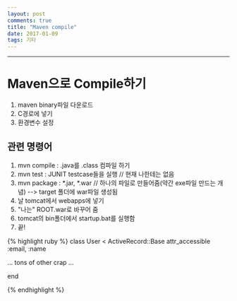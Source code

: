 ```yaml
---
layout: post
comments: true
title: "Maven compile"
date: 2017-01-09
tags: 기타
---
```




---

# Maven으로 Compile하기
 1. maven binary파일 다운로드
 2. C경로에 넣기
 3. 환경변수 설정

## 관련 명령어
 1. mvn compile : .java를 .class 컴파일 하기
 2. mvn test : JUNIT testcase들을 실행 // 현재 나한테는 없음
 3. mvn package : *.jar, *.war // 하나의 파일로 만들어줌(약간 exe파일 만드는 개념)
  --> target 폴더에 war파일 생성됨
 4. 날 tomcat에서 webapps에 넣기
 5. "나는" ROOT.war로 바꾸어 줌
 6. tomcat의 bin폴더에서 startup.bat를 실행함
 7. 끝!

{% highlight ruby %}
class User < ActiveRecord::Base
  attr_accessible :email, :name

  ... tons of other crap ...

end

{% endhighlight %}
